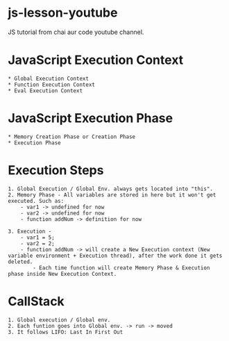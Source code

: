 # js-lesson-youtube

JS tutorial from chai aur code youtube channel.

# JavaScript Execution Context

    * Global Execution Context
    * Function Execution Context
    * Eval Execution Context

# JavaScript Execution Phase

    * Memory Creation Phase or Creation Phase
    * Execution Phase

# Execution Steps

    1. Global Execution / Global Env. always gets located into "this".
    2. Memory Phase - All variables are stored in here but it won't get executed. Such as:
        - var1 -> undefined for now
        - var2 -> undefined for now
        - function addNum -> definition for now

    3. Execution -
        - var1 = 5;
        - var2 = 2;
        - function addNum -> will create a New Execution context (New variable environment + Execution thread), after the work done it gets deleted.
            - Each time function will create Memory Phase & Execution phase inside New Execution Context.

# CallStack

    1. Global execution / Global env.
    2. Each funtion goes into Global env. -> run -> moved
    3. It follows LIFO: Last In First Out
